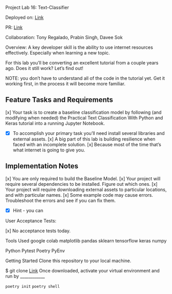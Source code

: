 Project Lab 16: Text-Classifier

Deployed on: [Link](https://github.com/kevinhenry/text-classifier)

PR: [Link](https://github.com/kevinhenry/text-classifier/pulls)

Collaboration:
  Tony Regalado, Prabin Singh, Davee Sok

Overview: A key developer skill is the ability to use internet resources effectively. Especially when learning a new topic.

For this lab you’ll be converting an excellent tutorial from a couple years ago. Does it still work? Let’s find out!

NOTE: you don’t have to understand all of the code in the tutorial yet. Get it working first, in the process it will become more familiar.

## Feature Tasks and Requirements
[x] Your task is to create a baseline classification model by following (and modifying when needed) the Practical Text Classification With Python and Keras tutorial into a running Jupyter Notebook.
  - [x] To accomplish your primary task you’ll need install several libraries and external assets.
[x] A big part of this lab is building resilience when faced with an incomplete solution.
[x] Because most of the time that’s what internet is going to give you.

## Implementation Notes
[x] You are only required to build the Baseline Model.
[x] Your project will require several dependencies to be installed. Figure out which ones.
[x] Your project will require downloading external assets to particular locations, and with particular names.
[x] Some example code may cause errors. Troubleshoot the errors and see if you can fix them.
  - [x] Hint - you can

User Acceptance Tests:

[x] No acceptance tests today.

Tools Used
google colab
matplotlib
pandas
sklearn
tensorflow
keras
numpy


Python
Pytest
Poetry
PyEnv

Getting Started
Clone this repository to your local machine.

$ git clone [Link](https://github.com/kevinhenry/text-classifier.git)
Once downloaded, activate your virtual environment and run by ____________

`poetry init`
`poetry shell`
